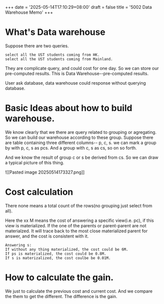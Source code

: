 +++
date = '2025-05-14T17:10:29+08:00'
draft = false 
title = '5002 Data Warehouse Memo'
+++

# What's Data warehouse
Suppose there are two queries.
```
select all the UST students coming from HK.
select all the UST students coming from Mainland.
```
They are complicate query, and could cost for one day.
So we can store our pre-computed results.
This is Data Warehouse--pre-computed results.

User ask database, data warehouse could response without querying database. 

# Basic Ideas about how to build warehouse.

We know clearly that we there are query related to grouping or agregating. So we can build our warehouse according to these group. 
Suppose there are table containing three different columns-- p, c, s. 
we can mark a group by with p, c, s as pcs. And a group with c, s as cs, so on so forth.

And we know the result of group c or s be derived from cs. So we can draw a typical picture of this thing.

![[Pasted image 20250514173327.png]]

# Cost calculation
There none means a total count of the rows(no grouping just select from all).


Here the xx M means the cost of answering a specific view(i.e. pc), if this view is materialized. If the one of the parents or parent-parent are not materialzed. It will trace back to the most close materialized parent for answer, and the cost is consistent with it. 
```
Answering s:
If without any thing materialized, the cost could be 6M.
If ps is materialized, the cost could be 0.8M.
If s is materizalized, the cost coulbe be 0.01M.
```
# How to calculate the gain.
We just to calculate the previous cost and current cost. And we compare the them to get the different. 
The difference is the gain.
